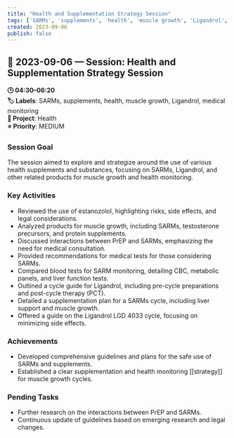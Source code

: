 ```yaml
---
title: "Health and Supplementation Strategy Session"
tags: ['SARMs', 'supplements', 'health', 'muscle growth', 'Ligandrol', 'medical monitoring']
created: 2023-09-06
publish: false
---
```


## 📅 2023-09-06 — Session: Health and Supplementation Strategy Session

**🕒 04:30–06:20**  
**🏷️ Labels**: SARMs, supplements, health, muscle growth, Ligandrol, medical monitoring  
**📂 Project**: Health  
**⭐ Priority**: MEDIUM  


### Session Goal
The session aimed to explore and strategize around the use of various health supplements and substances, focusing on SARMs, Ligandrol, and other related products for muscle growth and health monitoring.

### Key Activities
- Reviewed the use of estanozolol, highlighting risks, side effects, and legal considerations.
- Analyzed products for muscle growth, including SARMs, testosterone precursors, and protein supplements.
- Discussed interactions between PrEP and SARMs, emphasizing the need for medical consultation.
- Provided recommendations for medical tests for those considering SARMs.
- Compared blood tests for SARM monitoring, detailing CBC, metabolic panels, and liver function tests.
- Outlined a cycle guide for Ligandrol, including pre-cycle preparations and post-cycle therapy (PCT).
- Detailed a supplementation plan for a SARMs cycle, including liver support and muscle growth.
- Offered a guide on the Ligandrol LGD 4033 cycle, focusing on minimizing side effects.

### Achievements
- Developed comprehensive guidelines and plans for the safe use of SARMs and supplements.
- Established a clear supplementation and health monitoring [[strategy]] for muscle growth cycles.

### Pending Tasks
- Further research on the interactions between PrEP and SARMs.
- Continuous update of guidelines based on emerging research and legal changes.
